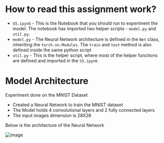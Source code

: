 # How to read this assignment work?

* `S5.ipynb` - This is the Notebook that you should run to experiment the model. The notebook has imported two helper scripts - `model.py` and `util.py`.
* `model.py` - The Neural Network architecture is defined in the `Net` class, inheriting the `torch.nn.Modules`. The `train` and `test` method is also defined inside the same python script
* `util.py` - This is the helper script, where most of the helper functions are defined and imported in the `S5.ipynb`



# Model Architecture
Experiment done on the MNIST Dataset

- Created a Neural Network to train the MNIST dataset
- The Model holds 4 convolutional layers and 2 fully connected layers
- The input images dimension is 28X28

Below is the architecture of the Neural Network

![image](https://github.com/bala1802/ERA/assets/22103095/1e774d3e-0deb-4750-8da6-332c6321a650)



